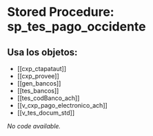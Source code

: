 # Stored Procedure: sp_tes_pago_occidente

## Usa los objetos:
- [[cxp_ctapataut]]
- [[cxp_provee]]
- [[gen_bancos]]
- [[tes_bancos]]
- [[tes_codBanco_ach]]
- [[v_cxp_pago_electronico_ach]]
- [[v_tes_docum_std]]

*No code available.*
